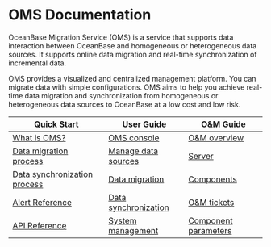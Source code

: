 # OMS Documentation

OceanBase Migration Service (OMS) is a service that supports data interaction between OceanBase and homogeneous or heterogeneous data sources. It supports online data migration and real-time synchronization of incremental data.

OMS provides a visualized and centralized management platform. You can migrate data with simple configurations. OMS aims to help you achieve real-time data migration and synchronization from homogeneous or heterogeneous data sources to OceanBase at a low cost and low risk.

|                         Quick Start                        |                         User Guide                        |                         O&M Guide                        |
|-------------------------------------------------------|------------------------------------------------------|-------------------------------------------------------|
| [What is OMS?](200.product-introduction/100.what-is-the-community-edition-of-oms.md)| [OMS console](500.oms-console/100.log-on-to-the-oms-console.md)| [O&M overview](900.o-m-manual/100.o-m-overview.md)  |
| [Data migration process](300.quick-start/100.data-migration-process.md)| [Manage data sources](800.create-and-manage-data-sources/200.manage-data-sources/200.view-data-source-information.md)| [Server](900.o-m-manual/300.server/100.view-server-information.md)   |
| [Data synchronization process](300.quick-start/200.data-synchronization-process.md) | [Data migration](600.data-migration/100.data-migration-overview.md)  | [Components](900.o-m-manual/400.components/100.store/100.create-a-store.md) |
| [Alert Reference](1200.reference-guide/300.alarm-reference/100.oms-host-down.md)   | [Data synchronization](700.data-synchronization/100.data-synchronization-overview.md)| [O&M tickets](900.o-m-manual/500.o-m-tickets/100.view-details-of-an-o-m-ticket.md) |
|[API Reference](1200.reference-guide/100.api-reference/200.obtain-the-status-of-a-migration-project.md)|[System management](1000.system-management/100.permission-management/200.user-management.md)| [Component parameters](1100.o-m-guide/500.component-parameters/100.coordinator.md) |
